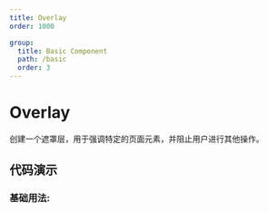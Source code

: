 ```yaml
---
title: Overlay
order: 1000

group:
  title: Basic Component
  path: /basic
  order: 3
---
```


# Overlay

创建一个遮罩层，用于强调特定的页面元素，并阻止用户进行其他操作。

## 代码演示

### 基础用法:

<code src="./demos/demo1.tsx" />

<API />
